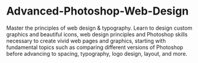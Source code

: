 # Advanced-Photoshop-Web-Design

Master the principles of web design & typography. Learn to design custom graphics and beautiful icons, web design principles and Photoshop skills necessary to create vivid web pages and graphics, starting with fundamental topics such as comparing different versions of Photoshop before advancing to spacing, typography, logo design, layout, and more. 
